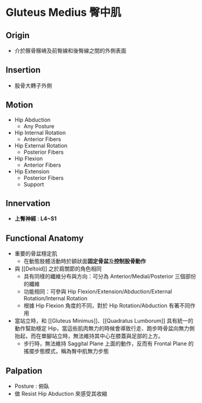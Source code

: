 # Gluteus Medius 臀中肌
## Origin
* 介於髂骨髂嵴及前臀線和後臀線之間的外側表面

## Insertion
* 股骨大轉子外側  

## Motion
* Hip Abduction
	* Any Posture
* Hip Internal Rotation
	* Anterior Fibers
* Hip External Rotation
	* Posterior Fibers
* Hip Flexion
	* Anterior Fibers
* Hip Extension
	* Posterior Fibers
	* Support  

## Innervation
* **上臀神經** : **L4~S1**  

## Functional Anatomy
* 重要的骨盆穩定肌
	* 在動態肢體活動時於額狀面**固定骨盆**及**控制股骨動作**
* 與 [[Deltoid]] 之於肩關節的角色相同
	* 具有同樣的纖維分布與方向：可分為 Anterior/Medial/Posterior 三個部份的纖維
	* 功能相同：可參與 Hip Flexion/Extension/Abduction/External Rotation/Internal Rotation
	* 根據 Hip Flexion 角度的不同，對於 Hip Rotation/Abduction 有著不同作用
* 當站立時，和 [[Gluteus Minimus]]、[[Quadratus Lumborum]] 具有統一的動作幫助穩定 Hip，當這些肌肉無力的時候會導致行走、跑步時骨盆向無力側抬起，而在單腳站立時，無法維持其中心在膝蓋與足部的上方。
	* 步行時，無法維持 Saggital Plane 上面的動作，反而有 Frontal Plane 的搖擺步態模式，稱為臀中肌無力步態  

## Palpation
* Posture : 俯臥
* 做 Resist Hip Abduction 來感受其收縮